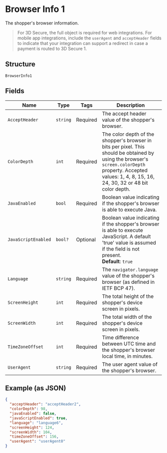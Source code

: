 
# Browser Info 1

The shopper's browser information.

> For 3D Secure, the full object is required for web integrations. For mobile app integrations, include the `userAgent` and `acceptHeader` fields to indicate  that your integration can support a redirect in case a payment is routed to 3D Secure 1.

## Structure

`BrowserInfo1`

## Fields

| Name | Type | Tags | Description |
|  --- | --- | --- | --- |
| `AcceptHeader` | `string` | Required | The accept header value of the shopper's browser. |
| `ColorDepth` | `int` | Required | The color depth of the shopper's browser in bits per pixel. This should be obtained by using the browser's `screen.colorDepth` property. Accepted values: 1, 4, 8, 15, 16, 24, 30, 32 or 48 bit color depth. |
| `JavaEnabled` | `bool` | Required | Boolean value indicating if the shopper's browser is able to execute Java. |
| `JavaScriptEnabled` | `bool?` | Optional | Boolean value indicating if the shopper's browser is able to execute JavaScript. A default 'true' value is assumed if the field is not present.<br>**Default**: `true` |
| `Language` | `string` | Required | The `navigator.language` value of the shopper's browser (as defined in IETF BCP 47). |
| `ScreenHeight` | `int` | Required | The total height of the shopper's device screen in pixels. |
| `ScreenWidth` | `int` | Required | The total width of the shopper's device screen in pixels. |
| `TimeZoneOffset` | `int` | Required | Time difference between UTC time and the shopper's browser local time, in minutes. |
| `UserAgent` | `string` | Required | The user agent value of the shopper's browser. |

## Example (as JSON)

```json
{
  "acceptHeader": "acceptHeader2",
  "colorDepth": 98,
  "javaEnabled": false,
  "javaScriptEnabled": true,
  "language": "language6",
  "screenHeight": 124,
  "screenWidth": 104,
  "timeZoneOffset": 156,
  "userAgent": "userAgent0"
}
```


